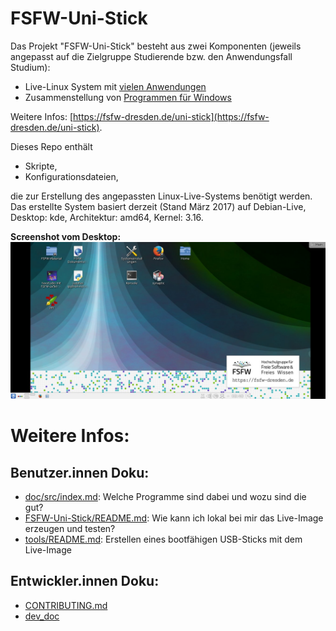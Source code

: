 # FSFW-Uni-Stick
Das Projekt "FSFW-Uni-Stick" besteht aus zwei Komponenten (jeweils angepasst auf die Zielgruppe Studierende bzw. den Anwendungsfall Studium):

* Live-Linux System mit [vielen Anwendungen](doc/FSFW-Uni-Stick_KDE_stretch_amd64/doc/FSFW-Uni-Stick_-_Paketliste.md)
* Zusammenstellung von [Programmen für Windows](doc/FSFW-Uni-Stick_KDE_stretch_amd64/doc/src/windows.md)

Weitere Infos: [https://fsfw-dresden.de/uni-stick](https://fsfw-dresden.de/uni-stick).

Dieses Repo enthält
* Skripte,
* Konfigurationsdateien,

die zur Erstellung des angepassten Linux-Live-Systems benötigt werden.
Das erstellte System basiert derzeit (Stand März 2017) auf Debian-Live, Desktop: kde, Architektur: amd64, Kernel: 3.16.


**Screenshot vom Desktop:**
![Screenshot-1](doc/dev_doc/data/desktop-screenshot-1.jpg "Screenshot")


# Weitere Infos:
## Benutzer.innen Doku:
* [doc/src/index.md](doc/FSFW-Uni-Stick_KDE_stretch_amd64/doc/src/index.md): Welche Programme sind dabei und wozu sind die gut?
* [FSFW-Uni-Stick/README.md](FSFW-Uni-Stick/README.md): Wie kann ich lokal bei mir das Live-Image erzeugen und testen?
* [tools/README.md](tools/README.md): Erstellen eines bootfähigen USB-Sticks mit dem Live-Image


## Entwickler.innen Doku:
* [CONTRIBUTING.md](CONTRIBUTING.md)
* [dev_doc](doc/dev_doc/src/README.md)



